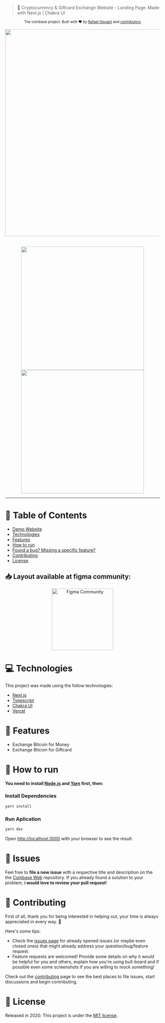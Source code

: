 
> 🤑 Cryptocurrency &amp; Giftcard Exchange Website - Landing Page. Made with Next.js | Chakra UI

<div align="center">
  <sub>The coinbase project. Built with ❤︎ by
    <a href="https://github.com/topdeveloper55">Rafael Goulart</a> and
    <a href="https://github.com/topdeveloper55/Coinbase-Web/graphs/contributors">
      contributors
    </a>
  </sub>
</div>

<br />
<div align="center">
  <img src=".github/assets/video-1.gif" width="670">
</div>

<br />
<br />

<div align="center">
  <img src=".github/assets/screenshot-1.png" width="400">
  <img src=".github/assets/screenshot-2.png" width="400">
</div>

---

# :pushpin: Table of Contents

* [Demo Website](#eyes-demo-website)
* [Technologies](#computer-technologies)
* [Features](#rocket-features)
* [How to run](#construction_worker-how-to-run)
* [Found a bug? Missing a specific feature?](#bug-issues)
* [Contributing](#tada-contributing)
* [License](#closed_book-license)

<h2 align="left"> 📥 Layout available at figma community: </h2>
<p align="center">
    <a title="Acess Figma Community" href="https://www.figma.com/community/file/804922692506903468/CoinBase-Web-%26-Mobile-App-Design">
        <img alt="Figma Community" src="https://img.shields.io/badge/Figma Community-black?style=flat-square&logo=figma&logoColor=red" width="200px" />
    </a>
</p>

# :computer: Technologies
This project was made using the follow technologies:

* [Next.js](https://nextjs.org/)     
* [Typescript](https://www.typescriptlang.org/)   
* [Chakra UI](https://chakra-ui.com/)     
* [Vercel](https://vercel.com/)     

# :rocket: Features

- Exchange Bitcoin for Money
- Exchange Bitcoin for Giftcard
  
# :construction_worker: How to run
**You need to install [Node.js](https://nodejs.org/en/download/) and [Yarn](https://yarnpkg.com/) first, then:**
### Install Dependencies
```bash
yarn install
```
### Run Aplication
```bash 
yarn dev 
```

Open [http://localhost:3000](http://localhost:3000) with your browser to see the result.
<br>

# :bug: Issues

Feel free to **file a new issue** with a respective title and description on the the [Coinbase Web](https://github.com/joaqperalta/Coinbase-Web/issues) repository. If you already found a solution to your problem, **i would love to review your pull request**!

# :tada: Contributing
First of all, thank you for being interested in helping out, your time is always appreciated in every way. :100:

Here's some tips:

* Check the [issues page](https://github.com/joaqperalta/Coinbase-Web/issues) for already opened issues (or maybe even closed ones) that might already address your question/bug/feature request.
* Feature requests are welcomed! Provide some details on why it would be helpful for you and others, explain how you're using bull-board and if possible even some screenshots if you are willing to mock something!

Check out the [contributing](./CONTRIBUTING.md) page to see the best places to file issues, start discussions and begin contributing.

# :closed_book: License

Released in 2020.
This project is under the [MIT license](./LICENSE).
